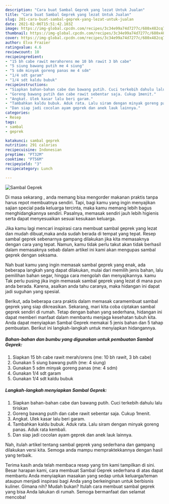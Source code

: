 ```yaml
---
description: "Cara buat Sambal Geprek yang lezat Untuk Jualan"
title: "Cara buat Sambal Geprek yang lezat Untuk Jualan"
slug: 201-cara-buat-sambal-geprek-yang-lezat-untuk-jualan
date: 2021-02-06T15:51:42.103Z
image: https://img-global.cpcdn.com/recipes/3c34e99a74d7277c/680x482cq70/sambal-geprek-foto-resep-utama.jpg
thumbnail: https://img-global.cpcdn.com/recipes/3c34e99a74d7277c/680x482cq70/sambal-geprek-foto-resep-utama.jpg
cover: https://img-global.cpcdn.com/recipes/3c34e99a74d7277c/680x482cq70/sambal-geprek-foto-resep-utama.jpg
author: Elva Frazier
ratingvalue: 4.6
reviewcount: 10
recipeingredient:
- "15 bh cabe rawit merahorens me 10 bh rawit 3 bh cabe"
- "5 siung bawang putih me 4 siung"
- "5 sdm minyak goreng panas me 4 sdm"
- "1/4 sdt garam"
- "1/4 sdt kaldu bubuk"
recipeinstructions:
- "Siapkan bahan-bahan cabe dan bawang putih. Cuci terkebih dahulu lalu tiriskan"
- "Goreng bawang putih dan cabe rawit sebentar saja. Cukup 1menit."
- "Angkat. Ulek kasar lalu beri garam."
- "Tambahkan kaldu bubuk. Aduk rata. Lalu siram dengan minyak goreng panas. Aduk rata kembali."
- "Dan siap jadi cocolan ayam geprek dan anek lauk lainnya."
categories:
- Resep
tags:
- sambal
- geprek

katakunci: sambal geprek 
nutrition: 291 calories
recipecuisine: Indonesian
preptime: "PT32M"
cooktime: "PT56M"
recipeyield: "3"
recipecategory: Lunch

---
```



![Sambal Geprek](https://img-global.cpcdn.com/recipes/3c34e99a74d7277c/680x482cq70/sambal-geprek-foto-resep-utama.jpg)

Di masa  sekarang , anda memang bisa mengorder makanan praktis tanpa harus repot membuatnya sendiri. Tapi, bagi kamu yang ingin menyajikan sajian special pada keluarga tercinta, maka kamu memang lebih bagus menghidangkannya sendiri. Pasalnya, memasak sendiri jauh lebih higienis serta dapat menyesuaikan sesuai kesukaan keluarga.

Jika kamu lagi mencari inspirasi cara membuat sambal geprek yang lezat dan mudah dibuat,maka anda sudah berada di tempat yang tepat. Resep sambal geprek  sebenarnya gampang dilakukan jika kita memasaknya dengan cara yang tepat. Namun, kamu tidak perlu takut akan tidak berhasil dalam memasaknya 
sebab dalam artikel ini kami akan mengupas sambal geprek dengan seksama.  



Nah buat kamu yang ingin memasak sambal geprek yang enak, ada beberapa langkah yang dapat dilakukan, mulai dari memilih jenis bahan, lalu pemilihan bahan segar, hingga cara mengolah dan menyajikannya. kamu Tak perlu pusing jika ingin memasak sambal geprek yang lezat di mana pun anda berada. Karena, asalkan anda  tahu caranya, maka hidangan ini dapat jadi suguhan yang spesial.

Berikut, ada beberapa cara praktis  dalam memasak caramembuat sambal geprek yang siap dikreasikan. Sekarang, mari kita coba ciptakan sambal geprek sendiri di rumah. Tetap dengan bahan yang sederhana, hidangan ini dapat memberi manfaat dalam membantu menjaga kesehatan tubuh kita. Anda dapat menyiapkan Sambal Geprek memakai 5 jenis bahan dan 5 tahap pembuatan. Berikut ini langkah-langkah untuk menyiapkan hidangannya.

<!--inarticleads1-->

##### Bahan-bahan dan bumbu yang digunakan untuk pembuatan Sambal Geprek:

1. Siapkan 15 bh cabe rawit merah/orens (me: 10 bh rawit, 3 bh cabe)
1. Gunakan 5 siung bawang putih (me: 4 siung)
1. Gunakan 5 sdm minyak goreng panas (me: 4 sdm)
1. Gunakan 1/4 sdt garam
1. Gunakan 1/4 sdt kaldu bubuk




<!--inarticleads2-->

##### Langkah-langkah menyiapkan Sambal Geprek:

1. Siapkan bahan-bahan cabe dan bawang putih. Cuci terkebih dahulu lalu tiriskan
1. Goreng bawang putih dan cabe rawit sebentar saja. Cukup 1menit.
1. Angkat. Ulek kasar lalu beri garam.
1. Tambahkan kaldu bubuk. Aduk rata. Lalu siram dengan minyak goreng panas. Aduk rata kembali.
1. Dan siap jadi cocolan ayam geprek dan anek lauk lainnya.




Nah, itulah artikel tentang  sambal geprek  yang sederhana dan gampang dilakukan versi kita. Semoga anda mampu mempraktekkannya dengan hasil yang terbaik. 

Terima kasih anda telah membaca resep yang tim kami tampilkan di sini. Besar harapan kami, cara membuat  Sambal Geprek sederhana di atas dapat membantu Anda menyiapkan masakan yang sedap untuk keluarga/teman ataupun menjadi inspirasi bagi Anda yang berkeinginan untuk berbisnis kuliner. Gimana nih? Mudah bukan? Itulah cara membuat sambal geprek yang bisa Anda lakukan di rumah. Semoga bermanfaat dan selamat mencoba!

